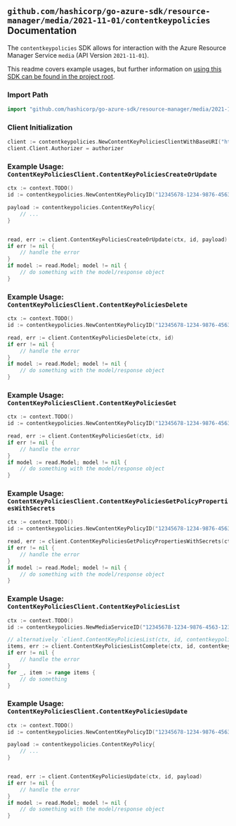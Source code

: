 
## `github.com/hashicorp/go-azure-sdk/resource-manager/media/2021-11-01/contentkeypolicies` Documentation

The `contentkeypolicies` SDK allows for interaction with the Azure Resource Manager Service `media` (API Version `2021-11-01`).

This readme covers example usages, but further information on [using this SDK can be found in the project root](https://github.com/hashicorp/go-azure-sdk/tree/main/docs).

### Import Path

```go
import "github.com/hashicorp/go-azure-sdk/resource-manager/media/2021-11-01/contentkeypolicies"
```


### Client Initialization

```go
client := contentkeypolicies.NewContentKeyPoliciesClientWithBaseURI("https://management.azure.com")
client.Client.Authorizer = authorizer
```


### Example Usage: `ContentKeyPoliciesClient.ContentKeyPoliciesCreateOrUpdate`

```go
ctx := context.TODO()
id := contentkeypolicies.NewContentKeyPolicyID("12345678-1234-9876-4563-123456789012", "example-resource-group", "accountValue", "contentKeyPolicyValue")

payload := contentkeypolicies.ContentKeyPolicy{
	// ...
}


read, err := client.ContentKeyPoliciesCreateOrUpdate(ctx, id, payload)
if err != nil {
	// handle the error
}
if model := read.Model; model != nil {
	// do something with the model/response object
}
```


### Example Usage: `ContentKeyPoliciesClient.ContentKeyPoliciesDelete`

```go
ctx := context.TODO()
id := contentkeypolicies.NewContentKeyPolicyID("12345678-1234-9876-4563-123456789012", "example-resource-group", "accountValue", "contentKeyPolicyValue")

read, err := client.ContentKeyPoliciesDelete(ctx, id)
if err != nil {
	// handle the error
}
if model := read.Model; model != nil {
	// do something with the model/response object
}
```


### Example Usage: `ContentKeyPoliciesClient.ContentKeyPoliciesGet`

```go
ctx := context.TODO()
id := contentkeypolicies.NewContentKeyPolicyID("12345678-1234-9876-4563-123456789012", "example-resource-group", "accountValue", "contentKeyPolicyValue")

read, err := client.ContentKeyPoliciesGet(ctx, id)
if err != nil {
	// handle the error
}
if model := read.Model; model != nil {
	// do something with the model/response object
}
```


### Example Usage: `ContentKeyPoliciesClient.ContentKeyPoliciesGetPolicyPropertiesWithSecrets`

```go
ctx := context.TODO()
id := contentkeypolicies.NewContentKeyPolicyID("12345678-1234-9876-4563-123456789012", "example-resource-group", "accountValue", "contentKeyPolicyValue")

read, err := client.ContentKeyPoliciesGetPolicyPropertiesWithSecrets(ctx, id)
if err != nil {
	// handle the error
}
if model := read.Model; model != nil {
	// do something with the model/response object
}
```


### Example Usage: `ContentKeyPoliciesClient.ContentKeyPoliciesList`

```go
ctx := context.TODO()
id := contentkeypolicies.NewMediaServiceID("12345678-1234-9876-4563-123456789012", "example-resource-group", "accountValue")

// alternatively `client.ContentKeyPoliciesList(ctx, id, contentkeypolicies.DefaultContentKeyPoliciesListOperationOptions())` can be used to do batched pagination
items, err := client.ContentKeyPoliciesListComplete(ctx, id, contentkeypolicies.DefaultContentKeyPoliciesListOperationOptions())
if err != nil {
	// handle the error
}
for _, item := range items {
	// do something
}
```


### Example Usage: `ContentKeyPoliciesClient.ContentKeyPoliciesUpdate`

```go
ctx := context.TODO()
id := contentkeypolicies.NewContentKeyPolicyID("12345678-1234-9876-4563-123456789012", "example-resource-group", "accountValue", "contentKeyPolicyValue")

payload := contentkeypolicies.ContentKeyPolicy{
	// ...
}


read, err := client.ContentKeyPoliciesUpdate(ctx, id, payload)
if err != nil {
	// handle the error
}
if model := read.Model; model != nil {
	// do something with the model/response object
}
```
